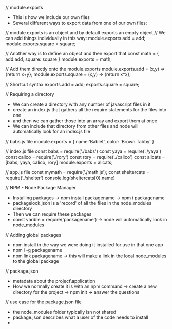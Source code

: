 // module.exports
- This is how we include our own files
- Several different ways to export data from one of our own files:

// module.exports is an object and by default exports an empty object
// We can add things individually in this way:
module.exports.add = add;
module.exports.square = square;

// Another way is to define an object and then export that
const math = {
    add:add,
    square: square
}
module.exports = math;

// Add them directly onto the module.exports
module.exports.add = (x,y) => {return x+y};
module.exports.square = (x,y) => {return x*x};

// Shortcut syntax
exports.add = add;
exports.square = square;

// Requiring a directory
- We can create a directory with any number of javascript files in it
- create an index.js that gathers all the require statements for the files into one
- and then we can gather those into an array and export them at once
- We can include that directory from other files and node will automatically look for an index.js file

// babs.js file
module.exports = {
    name:'Bablet',
    color: 'Brown Tabby'
}

// index.js file
const babs = require('./babs')
const yaya = require('./yaya')
const calico = require('./rory')
const rory = require('./calico')
const allcats = [babs, yaya, calico, rory]
module.exports = allcats;

// app.js file
const mymath = require('./math.js');
const sheltercats = require('./shelter')
console.log(sheltercats[0].name)

// NPM - Node Package Manager
- Installing packages
   → npm install packagename
   → npm i packagename
- packagelock.json is a 'record' of all the files in the node_modules directory
- Then we can require these packages
- const varible = require('packagename')
   → node will automatically look in node_modules

// Adding global packages
- npm install in the way we were doing it installed for use in that one app
- npm i -g packagename
- npm link packagename
   → this will make a link in the local node_modules to the global package


// package.json
- metadata about the project\application
- How we normally create it is with an npm command
   → create a new directory for the project
   → npm init
   → answer the questions

// use case for the package.json file
- the node_modules folder typically isn not shared
- package.json describes what a user of the code needs to install
- 

